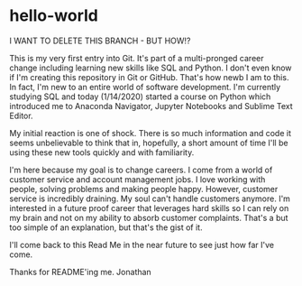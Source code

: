 # hello-world

I WANT TO DELETE THIS BRANCH - BUT HOW!?

This is my very first entry into Git. It's part of a multi-pronged career change including learning new skills like SQL and Python. I don't even know if I'm creating this repository in Git or GitHub. That's how newb I am to this. In fact, I'm new to an entire world of software development. I'm currently studying SQL and today (1/14/2020) started a course on Python which introduced me to Anaconda Navigator, Jupyter Notebooks and Sublime Text Editor.

My initial reaction is one of shock. There is so much information and code it seems unbelievable to think that in, hopefully, a short amount of time I'll be using these new tools quickly and with familiarity.

I'm here because my goal is to change careers. I come from a world of customer service and account management jobs. I love working with people, solving problems and making people happy. However, customer service is incredibly draining. My soul can't handle customers anymore. I'm interested in a future proof career that leverages hard skills so I can rely on my brain and not on my ability to absorb customer complaints. That's a but too simple of an explanation, but that's the gist of it.

I'll come back to this Read Me in the near future to see just how far I've come.

Thanks for README'ing me. 
Jonathan
